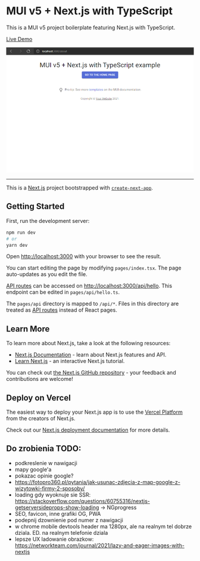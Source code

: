 # MUI v5 + Next.js with TypeScript

This is a MUI v5 project boilerplate featuring Next.js with TypeScript.

[Live Demo](https://next-mui-emotion.vercel.app)

![About Page](https://raw.githubusercontent.com/huydhoang/next-mui-emotion/main/screenshot/about.PNG)

---

This is a [Next.js](https://nextjs.org/) project bootstrapped with [`create-next-app`](https://github.com/vercel/next.js/tree/canary/packages/create-next-app).

## Getting Started

First, run the development server:

```bash
npm run dev
# or
yarn dev
```

Open [http://localhost:3000](http://localhost:3000) with your browser to see the result.

You can start editing the page by modifying `pages/index.tsx`. The page auto-updates as you edit the file.

[API routes](https://nextjs.org/docs/api-routes/introduction) can be accessed on [http://localhost:3000/api/hello](http://localhost:3000/api/hello). This endpoint can be edited in `pages/api/hello.ts`.

The `pages/api` directory is mapped to `/api/*`. Files in this directory are treated as [API routes](https://nextjs.org/docs/api-routes/introduction) instead of React pages.

## Learn More

To learn more about Next.js, take a look at the following resources:

- [Next.js Documentation](https://nextjs.org/docs) - learn about Next.js features and API.
- [Learn Next.js](https://nextjs.org/learn) - an interactive Next.js tutorial.

You can check out [the Next.js GitHub repository](https://github.com/vercel/next.js/) - your feedback and contributions are welcome!

## Deploy on Vercel

The easiest way to deploy your Next.js app is to use the [Vercel Platform](https://vercel.com/new?utm_medium=default-template&filter=next.js&utm_source=create-next-app&utm_campaign=create-next-app-readme) from the creators of Next.js.

Check out our [Next.js deployment documentation](https://nextjs.org/docs/deployment) for more details.

## Do zrobienia TODO:

- podkreslenie w nawigacji
- mapy google'a
- pokazac opinie google?
- https://fotopro360.pl/pytania/jak-usunac-zdjecia-z-map-google-z-wizytowki-firmy-2-sposoby/
- loading gdy wyoknuje sie SSR: https://stackoverflow.com/questions/60755316/nextjs-getserversideprops-show-loading -> NGprogress
- SEO, favicon, inne grafiki OG, PWA
- podepnij dzownienie pod numer z nawigacji
- w chrome mobile devtools header ma 1280px, ale na realnym tel dobrze dziala. ED. na realnym telefonie dziala
- lepsze UX ladowanie obrazkow: https://networkteam.com/journal/2021/lazy-and-eager-images-with-nextjs
